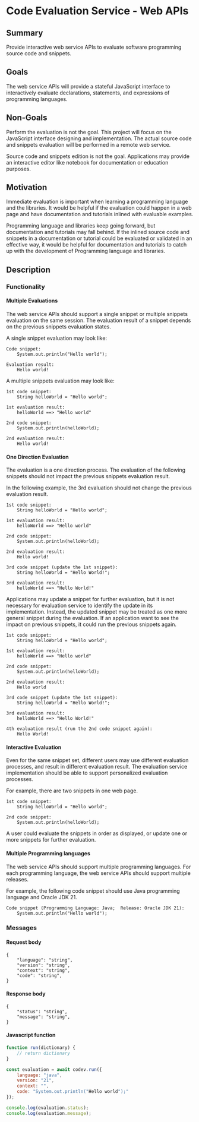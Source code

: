 # Code Evaluation Service - Web APIs

## Summary
Provide interactive web service APIs to evaluate software programming source
code and snippets.

## Goals
The web service APIs will provide a stateful JavaScript interface to
interactively evaluate declarations, statements, and expressions of
programming languages.

## Non-Goals
Perform the evaluation is not the goal.  This project will focus on the
JavaScript interface designing and implementation.  The actual source code
and snippets evaluation will be performed in a remote web service.

Source code and snippets edition is not the goal.  Applications may provide
an interactive editor like notebook for documentation or education purposes.

## Motivation
Immediate evaluation is important when learning a programming language and
the libraries.  It would be helpful if the evaluation could happen in a web
page and have documentation and tutorials inlined with evaluable examples.

Programming language and libraries keep going forward, but documentation and
tutorials may fall behind.  If the inlined source code and snippets in a
documentation or tutorial could be evaluated or validated in an effective
way, it would be helpful for documentation and tutorials to catch up with
the development of Programming language and libraries.

## Description
### Functionality
#### Multiple Evaluations
The web service APIs should support a single snippet or multiple snippets
evaluation on the same session.  The evaluation result of a snippet depends
on the previous snippets evaluation states.

A single snippet evaluation may look like:

    Code snippet:
        System.out.println("Hello world");
    
    Evaluation result:
        Hello world!

A multiple snippets evaluation may look like:

    1st code snippet:
        String helloWorld = "Hello world";

    1st evaluation result:
        helloWorld ==> "Hello world"

    2nd code snippet:
        System.out.println(helloWorld);

    2nd evaluation result:
        Hello world!

#### One Direction Evaluation
The evaluation is a one direction process.  The evaluation of the following
snippets should not impact the previous snippets evaluation result.

In the following example, the 3rd evaluation should not change the previous
evaluation result.

    1st code snippet:
        String helloWorld = "Hello world";

    1st evaluation result:
        helloWorld ==> "Hello world"

    2nd code snippet:
        System.out.println(helloWorld);

    2nd evaluation result:
        Hello world!

    3rd code snippet (update the 1st snippet):
        String helloWorld = "Hello World!";

    3rd evaluation result:
        helloWorld ==> "Hello World!"

Applications may update a snippet for further evaluation, but it is not
necessary for evaluation service to identify the update in its implementation.
Instead, the updated snippet may be treated as one more general snippet
during the evaluation.  If an application want to see the impact on previous
snippets, it could run the previous snippets again.

    1st code snippet:
        String helloWorld = "Hello world";

    1st evaluation result:
        helloWorld ==> "Hello world"

    2nd code snippet:
        System.out.println(helloWorld);

    2nd evaluation result:
        Hello world

    3rd code snippet (update the 1st snippet):
        String helloWorld = "Hello World!";

    3rd evaluation result:
        helloWorld ==> "Hello World!"

    4th evaluation result (run the 2nd code snippet again):
        Hello World!

#### Interactive Evaluation
Even for the same snippet set, different users may use different evaluation
processes, and result in different evaluation result. The evaluation service
implementation should be able to support personalized evaluation processes.

For example, there are two snippets in one web page.

    1st code snippet:
        String helloWorld = "Hello world";

    2nd code snippet:
        System.out.println(helloWorld);


A user could evaluate the snippets in order as displayed, or update one or more
snippets for further evaluation.

#### Multiple Programming languages
The web service APIs should support multiple programming languages.  For each
programming language, the web service APIs should support multiple releases.

For example, the following code snippet should use Java programming language
and Oracle JDK 21.

    Code snippet (Programming Language: Java;  Release: Oracle JDK 21):
        System.out.println("Hello world");

### Messages
#### Request body
    {
        "language": "string",
        "version": "string",
        "context": "string",
        "code": "string",
    }

#### Response body
    {
        "status": "string",
        "message": "string",
    }

#### Javascript function
```javascript
function run(dictionary) {
    // return dictionary
}

const evaluation = await codev.run({
    language: "java",
    version: "21",
    context: "",
    code: "System.out.println("Hello world");"
});

console.log(evaluation.status);
console.log(evaluation.message);
```
